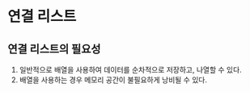 # 연결 리스트
## 연결 리스트의 필요성
1. 일반적으로 배열을 사용하여 데이터를 순차적으로 저장하고, 나열할 수 있다.
2. 배열을 사용하는 경우 메모리 공간이 불필요하게 낭비될 수 있다.
